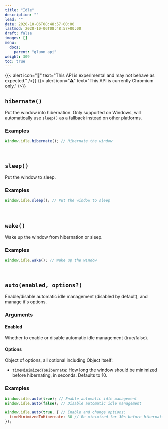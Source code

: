 ```yaml
---
title: "Idle"
description: ""
lead: ""
date: 2020-10-06T08:48:57+00:00
lastmod: 2020-10-06T08:48:57+00:00
draft: false
images: []
menu:
  docs:
    parent: "gluon api"
weight: 309
toc: true
---
```


<script>
document.querySelector('.col-xl-3').classList.add('col-xl-4'); // Make table of contents wider
</script>

{{< alert icon="🧪" text="This API is experimental and may not behave as expected." />}}
{{< alert icon="⚠" text="This API is currently Chromium only." />}}

## `hibernate()`
Put the window into hibernation. Only supported on Windows, will automatically use `sleep()` as a fallback instead on other platforms.

### Examples

```js
Window.idle.hibernate(); // Hibernate the window
```

<br>

## `sleep()`
Put the window to sleep.

### Examples

```js
Window.idle.sleep(); // Put the window to sleep
```

<br>

## `wake()`
Wake up the window from hibernation or sleep.

### Examples

```js
Window.idle.wake(); // Wake up the window
```

<br>

## `auto(enabled, options?)`
Enable/disable automatic idle management (disabled by default), and manage it's options.

### Arguments

#### Enabled
Whether to enable or disable automatic idle management (true/false).

#### Options
Object of options, all optional including Object itself:
- `timeMinimizedToHibernate`: How long the window should be minimized before hibernating, in seconds. Defaults to 10.

### Examples

```js
Window.idle.auto(true); // Enable automatic idle management
Window.idle.auto(false); // Disable automatic idle management

Window.idle.auto(true, { // Enable and change options:
  timeMinimizedToHibernate: 30 // Be minimized for 30s before hibernating automatically
});
```
